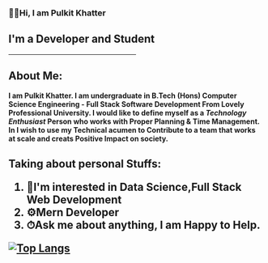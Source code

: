 ### 👋🏻Hi, I am <strong>Pulkit Khatter<strong> 
<h2>I'm a Developer and Student</h2> 
<hr style="width:50%;text-align:left;margin-left:0">
<h2>About Me:</h2>
   I am <strong>Pulkit Khatter.</strong> I am undergraduate in B.Tech (Hons)
      Computer Science Engineering - Full Stack Software Development From Lovely
      Professional University. I would like to define myself as a
      <em>Technology Enthusiast</em> Person who works with Proper Planning &
      Time Management. <br /> In 
      I wish to use my Technical acumen to Contribute to a team that works at scale and creats Positive Impact on society.
   <h2>Taking about personal Stuffs:
      <ol>
         <li>🎯I'm interested in Data Science,Full Stack Web Development</li>
         <li>⚙Mern Developer</li>
         <li>⏱Ask me about anything, I am Happy to Help.</li>
         </ol>

<!--
**pulkitkhatter/pulkitkhatter** is a ✨ _special_ ✨ repository because its `README.md` (this file) appears on your GitHub profile.

Here are some ideas to get you started:

- 🔭 I’m currently working on ...
- 🌱 I’m currently learning ...
- 👯 I’m looking to collaborate on ...
- 🤔 I’m looking for help with ...
- 💬 Ask me about ...
- 📫 How to reach me: ...
- 😄 Pronouns: ...
- ⚡ Fun fact: ...
-->
[![Top Langs](https://github-readme-stats.vercel.app/api/top-langs/?username=anuraghazra\&layout=pie)](https://github.com/anuraghazra/github-readme-stats)
